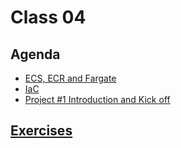 # Class 04

## Agenda

- [ECS, ECR and Fargate](/classes/04class/ecs_ecr_fargate/README.md)
- [IaC](/classes/04class/iac/README.md)
- [Project #1 Introduction and Kick off](/projects/project01/README.md)

## [Exercises](./exercises/README.md)

